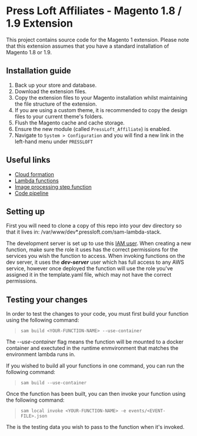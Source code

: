 # Press Loft Affiliates - Magento 1.8 / 1.9 Extension

This project contains source code for the Magento 1 extension.  Please note that this extension assumes that you have a standard installation of Magento 1.8 or 1.9.

## Installation guide
1. Back up your store and database.
2. Download the extension files.
3. Copy the extension files to your Magento installation whilst maintaining the file structure of the extension.
4. If you are using a custom theme, it is recommended to copy the design files to your current theme's folders.
5. Flush the Magento cache and cache storage.
6. Ensure the new module (called `PressLoft_Affiliate`) is enabled.
7. Navigate to `System > Configuration` and you will find a new link in the left-hand menu under `PRESSLOFT`

## Useful links
 - [Cloud formation](https://eu-west-2.console.aws.amazon.com/cloudformation/home?region=eu-west-2#/stacks/stackinfo?filteringStatus=active&filteringText=&viewNested=true&hideStacks=false&stackId=arn%3Aaws%3Acloudformation%3Aeu-west-2%3A088543416560%3Astack%2Fpressloft-sam-stack%2Fa7572e80-5d9d-11ec-80e4-0a0ec778834e)
 - [Lambda functions](https://eu-west-2.console.aws.amazon.com/lambda/home?region=eu-west-2#/functions?f0=false&f1=true&k0=tag-indicator__environment&k1=name&n0=false&n1=false&op=and&v0=production&v1=pressloft-sam-stack)
 - [Image processing step function](https://eu-west-2.console.aws.amazon.com/states/home?region=eu-west-2#/statemachines/view/arn:aws:states:eu-west-2:088543416560:stateMachine:ImageProcessingStateMachine-ApFQPDJ42aMn)
 - [Code pipeline](https://eu-west-2.console.aws.amazon.com/codesuite/codepipeline/pipelines/PressLoftSAMPipeline/view?region=eu-west-2)

## Setting up
First you will need to clone a copy of this repo into your dev directory so that it lives in: /var/www/dev*.pressloft.com/sam-lambda-stack.

The development server is set up to use this [IAM user](https://console.aws.amazon.com/iam/home#/users/dev-server). When creating a new function, make sure the role it uses has the correct permissions for the services you wish the function to access. When invoking functions on the dev server, it uses the *__dev-server__* user which has full access to any AWS service, however once deployed the function will use the role you've assigned it in the template.yaml file, which may not have the correct permissions.

## Testing your changes
In order to test the changes to your code, you must first build your function using the following command:
 > `sam build <YOUR-FUNCTION-NAME> --use-container`

The *--use-container* flag means the function will be mounted to a docker container and exectuted in the runtime enmvironment that matches the environment lambda runs in.

If you wished to build all your functions in one command, you can run the following command:
 > `sam build --use-container`

Once the function has been built, you can then invoke your function using the following command:
 > `sam local invoke <YOUR-FUNCTION-NAME> -e events/<EVENT-FILE>.json`

The <EVENTS-FILE> is the testing data you wish to pass to the function when it's invoked.
